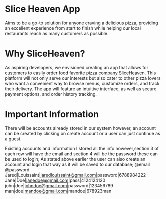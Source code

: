 # Slice Heaven App
Aims to be a go-to solution for anyone craving a delicious pizza, providing an excellent experience from start to finish while helping our local restaurants reach as many customers as possible.

# Why SliceHeaven?
As aspiring developers, we envisioned creating an app that allows for customers to easily order food favorite pizza company SliceHeaven. This platform will not only serve our interests but also cater to other pizza lovers who want a convenient way to browse menus, customize orders, and track their delivery. The app will feature an intuitive interface, as well as secure payment options, and order history tracking. 


# Important Information
There will be accounts already stored in our system however, an account can be created by clicking on create account or a user can just continue as a guest. 

Existing accounts and information
I stored all the info however,section 3 of each row will have the email and section 4 will be the password these can be used to login;
As stated above earlier the user can also create an account and login that way as it will be saved to our database;
                  @email                    @password
Jared|Louissaint|jaredlouissaint@gmail.com|password|6788984222
Jane|Doe|janedoe@gmail.com|pass|4124124120
john|doe|johndoe@gmail.com|password|123456789
man|doe|mandoe@gmail.com|mandoe|678923man

